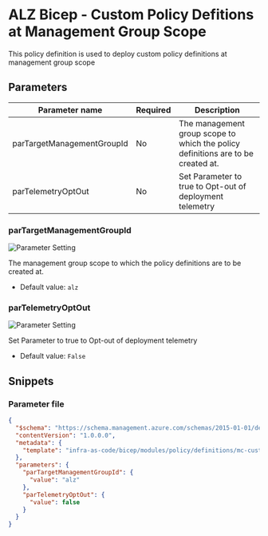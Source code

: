 # ALZ Bicep - Custom Policy Defitions at Management Group Scope

This policy definition is used to deploy custom policy definitions at management group scope

## Parameters

| Parameter name             | Required | Description                                                                      |
| -------------------------- | -------- | -------------------------------------------------------------------------------- |
| parTargetManagementGroupId | No       | The management group scope to which the policy definitions are to be created at. |
| parTelemetryOptOut         | No       | Set Parameter to true to Opt-out of deployment telemetry                         |

### parTargetManagementGroupId

![Parameter Setting](https://img.shields.io/badge/parameter-optional-green?style=flat-square)

The management group scope to which the policy definitions are to be created at.

- Default value: `alz`

### parTelemetryOptOut

![Parameter Setting](https://img.shields.io/badge/parameter-optional-green?style=flat-square)

Set Parameter to true to Opt-out of deployment telemetry

- Default value: `False`

## Snippets

### Parameter file

```json
{
  "$schema": "https://schema.management.azure.com/schemas/2015-01-01/deploymentParameters.json#",
  "contentVersion": "1.0.0.0",
  "metadata": {
    "template": "infra-as-code/bicep/modules/policy/definitions/mc-customPolicyDefinitions.json"
  },
  "parameters": {
    "parTargetManagementGroupId": {
      "value": "alz"
    },
    "parTelemetryOptOut": {
      "value": false
    }
  }
}
```
